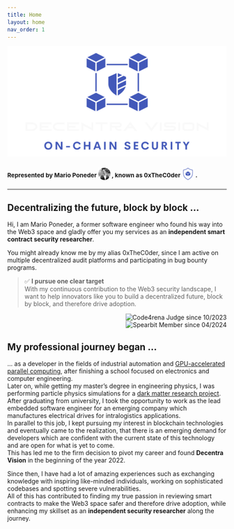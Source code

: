```yaml
---
title: Home
layout: home
nav_order: 1
---
```


<picture><source srcset="/img/banner_dark.png" media="(prefers-color-scheme: dark)"/><img src="/img/banner_dark.png"/></picture>
### <sup>Represented by Mario Poneder&nbsp;</sup><img src="/img/profile.png" width="28px"><sup>&nbsp;, known as 0xTheC0der&nbsp;</sup><img src="/img/icon.png" width="28px"><sup>&nbsp;.</sup>  
---

## Decentralizing the future, block by block ...
Hi, I am Mario Poneder, a former software engineer who found his way into the Web3 space and gladly offer you my services as an **independent smart contract security researcher**.

You might already know me by my alias 0xTheC0der, since I am active on multiple decentralized audit platforms and participating in bug bounty programs.  

> ✅ **I pursue one clear target**  
> With my continuous contribution to the Web3 security landscape, I want to help innovators like you to build a decentralized future, block by block, and therefore drive adoption.

<a href="https://code4rena.com/@0xTheC0der"><img align="right" src="https://img.shields.io/badge/Code4rena_Judge-since_10%2F2023-7549FE" alt="Code4rena Judge since 10/2023"></a>  
<a href="https://cantina.xyz/u/0xTheC0der"><img align="right" src="https://img.shields.io/badge/Spearbit_Member-since_04%2F2024-1BB399" alt="Spearbit Member since 04/2024"></a>
&nbsp;

## My professional journey began ...

… as a developer in the fields of industrial automation and [GPU-accelerated parallel computing](https://www.khronos.org/opencl/), after finishing a school focused on electronics and computer engineering.  
Later on, while getting my master’s degree in engineering physics, I was performing particle physics simulations for a [dark matter research project](https://cresst-experiment.org/).  
After graduating from university, I took the opportunity to work as the lead embedded software engineer for an emerging company which manufactures electrical drives for intralogistics applications.   
In parallel to this job, I kept pursuing my interest in blockchain technologies and eventually came to the realization, that there is an emerging demand for developers which are confident with the current state of this technology and are open for what is yet to come.   
This has led me to the firm decision to pivot my career and found **Decentra Vision** in the beginning of the year 2022.  

Since then, I have had a lot of amazing experiences such as exchanging knowledge with inspiring like-minded individuals, working on sophisticated codebases and spotting severe vulnerabilities.  
All of this has contributed to finding my true passion in reviewing smart contracts to make the Web3 space safer and therefore drive adoption, while enhancing my skillset as an **independent security researcher** along the journey.

